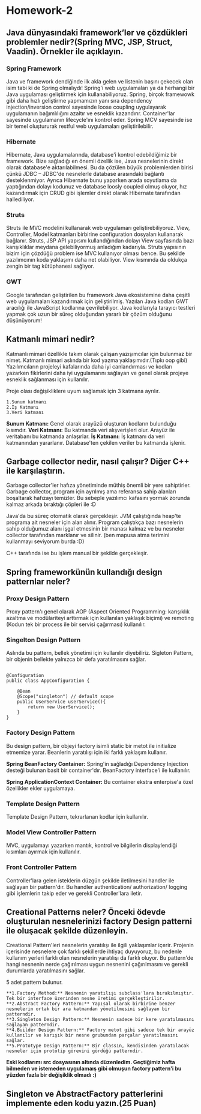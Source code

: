 
# Homework-2

## Java dünyasındaki framework’ler ve çözdükleri problemler nedir?(Spring MVC, JSP, Struct, Vaadin). Örnekler ile açıklayın.

### Spring Framework

Java ve framework dendiğinde ilk akla gelen ve listenin başını çekecek olan isim tabi ki de Spring olmalıydı! Spring'i web uygulamaları ya da herhangi bir Java uygulaması geliştirmek için kullanabiliyoruz. Spring, birçok framewowk gibi daha hızlı geliştirme yapmamızın yanı sıra dependency injection/inversion control sayesinde loose coupling uygulayarak uygulamanın bağımlılığını azaltır ve esneklik kazandırır. Container'lar sayesinde uygulamanın lifecycle'ını kontrol eder. Spring MCV sayesinde ise bir temel oluştururak restful web uygulamaları geliştirilebilir.

### Hibernate

Hibernate, Java uygulamalarında, database'i kontrol edebildiğimiz bir framework. Bize sağladığı en önemli özellik ise, Java nesnelerinin direkt olarak database'e aktarılabilmesi. Bu da çözülen büyük problemlerden birisi çünkü JDBC – JDBC'de nesnelerle database arasındaki bağlantı desteklenmiyor. Ayrıca Hibernate bunu yaparken arada soyutlama da yaptığından dolayı kodunuz ve database loosly coupled olmuş oluyor, hız kazandırmak için CRUD gibi işlemler direkt olarak Hibernate tarafından hallediliyor.

### Struts

Struts ile MVC modelini kullanarak web uygulamarı geliştirebiliyoruz. View, Controller, Model katmanları birbirine configuration dosyaları kullanarak bağlanır. Struts, JSP API yapısını kullandığından dolayı View sayfasında bazı karışıklıklar meydana gelebiliyormuş anladığım kadarıyla. Struts yapısının bizim için çözdüğü problem ise MVC kullanıyor olması bence. Bu şekilde yazılımcının koda yaklaşımı daha net olabiliyor. View kısmında da oldukça zengin bir tag kütüphanesi sağlıyor.

### GWT

Google tarafından geliştirilen bu framework Java ekosistemine daha çeşitli web uygulamaları kazandırmak için geliştirilmiş. Yazılan Java kodları GWT aracılığı ile JavaScript kodlarına çevrilebiliyor. Java kodlarıyla tarayıcı testleri yapmak çok uzun bir süreç olduğundan yararlı bir çözüm olduğunu düşünüyorum!


## Katmanlı mimari nedir?

Katmanlı mimari özellikle takım olarak çalışan yazışımcılar için bulunmaz bir nimet. Katmanlı mimari aslında bir kod yazma yaklaşımıdır.(Tıpkı oop gibi) Yazılımcıların projeleyi kafalarında daha iyi canlandırması ve kodları yazarken fikirlerini daha iyi uygulamarını sağlayan ve genel olarak projeye esneklik sağlanması için kullanılır.

Proje olası değişikliklere uyum sağlamak için 3 katmana ayrılır.

    1.Sunum katmanı
    2.İş Katmanı
    3.Veri katmanı

**Sunum Katmanı:** Genel olarak arayüzü oluşturan kodların bulunduğu kısımdır.
**Veri Katmanı:** Bu katmanda veri alışverişleri olur. Arayüz ile veritabanı bu katmanda anlaşırlar.
**İş Katmanı:** İş katmanı da veri katmanından yararlanır. Database'ten çekilen veriler bu katmanda işlenir.


## Garbage collector nedir, nasıl çalışır? Diğer C++ ile karşılaştırın.

Garbage collector'ler hafıza yönetiminde müthiş önemli bir yere sahiptirler. Garbage collector, program için ayrılmış ama referansa sahip alanları boşaltarak hafızayı temizler. Bu sebeple yazılımcı kafasını yormak zorunda kalmaz arkada bıraktığı çöpleri ile :D

Java'da bu süreç otomatik olarak gerçekleşir. JVM çalıştığında heap'te programa ait nesneler için alan alınır. Program çalıştıkça bazı nesnelerin sahip olduğumuz alanı işgal etmesinin bir manası kalmaz ve bu nesneler collector tarafından marklanır ve silinir. (ben mapusa atma terimini kullanmayı seviyorum burda :D)

C++ tarafında ise bu işlem manual bir şekilde gerçekleşir.

## Spring frameworkünün kullandığı design patternlar neler?

### Proxy Design Pattern

Proxy pattern'ı genel olarak AOP (Aspect Oriented Programming: karışıklık azaltma ve modülariteyi arttırmak için kullanılan yaklaşık biçimi) ve remoting (Kodun tek bir process ile bir servisi çağırması) kullanılır.

### Singelton Design Pattern

Aslında bu pattern, bellek yönetimi için kullanılır diyebiliriz. Sigleton Pattern, bir objenin bellekte yalnızca bir defa yaratılmasını sağlar. 

```

@Configuration
public class AppConfiguration {

    @Bean
    @Scope("singleton") // default scope 
    public UserService userService(){
        return new UserService();
    }
}

```

### Factory Design Pattern

Bu design pattern, bir objeyi factory isimli static bir metot ile initialize etmemize yarar. Beanlerin yaratılışı için iki farklı yaklaşım kullanır.

**Spring BeanFactory Container:** Spring'in sağladığı Dependency Injection desteği bulunan basit bir container'dır. BeanFactory interface'i ile kullanılır.

**Spring ApplicationContext Container:** Bu container ekstra enterpise'a özel özellikler ekler uygulamaya.

### Template Design Pattern

Template Design Pattern, tekrarlanan kodlar için kullanılır.

### Model View Controller Pattern

MVC, uygulamayı yazarken mantık, kontrol ve bilgilerin displaylendiği kısımları ayırmak için kullanılır.

### Front Controller Pattern

Controller'lara gelen isteklerin düzgün şekilde iletilmesini handler ile sağlayan bir pattern'dır. Bu handler authentication/ authorization/ logging gibi işlemlerin takip eder ve gerekli Controller'lara iletir.


## Creational Patterns neler? Önceki ödevde oluşturulan nesnelerinizi factory Design patterni ile oluşacak şekilde düzenleyin.

Creational Pattern'leri nesnelerin yaratılışı ile ilgili yaklaşımlar içerir. Projenin içerisinde nesnelere çok farklı şekillerde ihtiyaç duyuyoruz, bu nedenle kullanım yerleri farklı olan nesnelerin yaratılışı da farklı oluyor. Bu pattern'de hangi nesnenin nerde çağırılması uygun nesnenini çağırılmasını ve gerekli durumlarda yaratılmasını sağlar.

5 adet pattern bulunur.

    **1.Factory Method:** Nesnenin yaratılışı subclass'lara bırakılmıştır. Tek bir interface üzerinden nesne üretimi gerçekleştirilir. 
    **2.Abstract Factory Pattern:** Yapısal olarak birbirine benzer nesnelerin ortak bir ara katmandan yönetilmesini sağlayan bir patterndir.
    **3.Singleton Design Pattern:** Nesnenin sadece bir kere yaratılmasını sağlayan patterndir.
    **4.Builder Design Pattern:** Factory metot gibi sadece tek bir arayüz kullanılır ve karışık bir nesne grubundan parçalar yaratılmasını sağlar.
    **5.Prototype Design Pattern:** Bir classın, kendisinden yaratılacak nesneler için prototip görevini gördüğü patterndir.

**Eski kodlarımı src dosyasının altında düzenledim. Geçtiğimiz hafta bilmeden ve istemeden uygulamaış gibi olmuşun factory pattern'i bu yüzden fazla bir değişiklik olmadı :)**

## Singleton ve AbstractFactory patterlerini implemente eden kodu yazın.(25 Puan)


